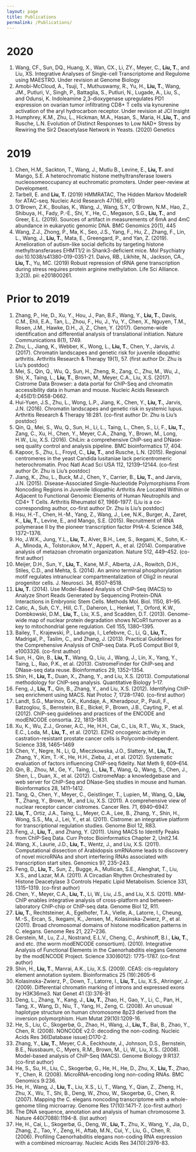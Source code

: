 ```yaml
---
layout: page
title: Publications
permalink: /Publications/
---
```


# 2020

1. Wang, CF., Sun, DQ., Huang, X., Wan, CX., Li, ZY., Meyer, C., **Liu, T.**, and Liu, XS. Integrative Analyses of Single-cell Transcriptome and Regulome using MAESTRO. Under revision at Genome Biology
1. Amobi-McCloud, A., Tsuji, T., Muthuswamy, R., Yu, H., **Liu, T.**, Wang, JM., Putluri, V., Singh, P., Battaglia, S., Putluri, N., Lugade, A., Liu, S., and Odunsi, K. Indoleamine 2,3-dioxygenase upregulates PD1 expression on ovarian tumor infiltrating CD8+ T cells via kynurenine activation of the aryl hydrocarbon receptor. Under revision at JCI Insight
1. Humphrey, K.M., Zhu, L., Hickman, M.A., Hasan, S., Maria, H.,**Liu, T.**, and Rusche, L.N. Evolution of Distinct Responses to Low NAD+ Stress by Rewiring the Sir2 Deacetylase Network in Yeasts. (2020) Genetics

# 2019

1. Chen, H.M., Sackton, T., Wang, J., Mutlu B., Levine, E., **Liu, T.** and Mango, S.E. A heterochromatic histone methyltransferase lowers nucleosomeoccupancy at euchromatic promoters. Under peer-review at Development.
1. Tarbell, E. and **Liu, T.** (2019) HMMRATAC, The Hidden Markov ModeleR for ATAC-seq. Nucleic Acid Research 47(16), e91}
1. O’Brown, Z.K., Boulias, K., Wang, J., Wang, S.Y., O’Brown, N.M., Hao, Z., Shibuya, H., Fady, P.-E., Shi, Y., He, C., Megason, S.G., **Liu, T.**, and Greer, E.L. (2019). Sources of artifact in measurements of 6mA and 4mC abundance in eukaryotic genomic DNA. BMC Genomics 20(1), 445
1. Wang, Z.J., Zhong, P., Ma, K., Seo, J.S., Yang, F., Hu, Z., Zhang, F., Lin, L., Wang, J., **Liu, T.**, Mata, E., Greengard, P., and Yan, Z. (2019). Amelioration of autism-like social deficits by targeting histone methyltransferases EHMT1/2 in Shank3-deficient mice. Mol Psychiatry doi:10.1038/s41380-019-0351-21. Daivs, RB., Likhite, N., Jackson, CA., **Liu, T.**, Yu, MC. (2019) Robust repression of tRNA gene transcription during stress requires protein arginine methylation. Life Sci Alliance. 3;2(3). pii: e201800261.

# Prior to 2019

1. Zhang, P., He, D., Xu, Y., Hou, J., Pan, B.F., Wang, Y., **Liu, T.**, Davis, C.M., Ehli, E.A., Tan, L., Zhou, F., Hu, J., Yu, Y., Chen, X., Nguyen, T.M., Rosen, J.M., Hawke, D.H., Ji, Z., Chen, Y. (2017). Genome-wide identification and differential analysis of translational initiation. Nature Communications 8(1), 1749. 
1. Zhu, L., Jiang, K., Webber, K., Wong, L., **Liu, T.**, Chen, Y., Jarvis, J. (2017). Chromatin landscapes and genetic risk for juvenile idiopathic arthritis. Arthritis Research \& Therapy 19(1), 57. (first author Dr. Zhu is Liu’s postdoc)
1. Mei, S., Qin, Q., Wu, Q., Sun, H., Zheng, R., Zang, C., Zhu, M., Wu, J., Shi, X., Taing, L., **Liu, T.**, Brown, M., Meyer, C.A., Liu, X.S. (2017). Cistrome Data Browser: a data portal for ChIP-Seq and chromatin accessibility data in human and mouse. Nucleic Acids Research 4;45(D1):D658-D662.
1. Hui-Yuen, J.S., Zhu, L., Wong, L.P., Jiang, K., Chen, Y., **Liu, T.**, Jarvis, J.N. (2016). Chromatin landscapes and genetic risk in systemic lupus. Arthritis Research \& Therapy 18:281. (co-first author Dr. Zhu is Liu’s postdoc)
1. Qin, Q., Mei, S., Wu, Q., Sun, H., Li, L., Taing, L., Chen, S., Li, F., **Liu, T.**, Zang, C., Xu, H., Chen, Y., Meyer, C.A., Zhang, Y., Brown, M., Long, H.W., Liu, X.S. (2016). ChiLin: a comprehensive ChIP-seq and DNase-seq quality control and analysis pipeline. BMC bioinformatics 17, 404.
1. Kapoor, S., Zhu, L., Froyd, C., **Liu, T.**, and Rusche, L.N. (2015). Regional centromeres in the yeast Candida lusitaniae lack pericentromeric heterochromatin. Proc Natl Acad Sci USA 112, 12139–12144. (co-first author Dr. Zhu is Liu’s postdoc)
1. Jiang, K., Zhu, L., Buck, M.J., Chen, Y., Carrier, B., **Liu, T.**, and Jarvis, J.N. (2015). Disease-Associated Single-Nucleotide Polymorphisms From Noncoding Regions in Juvenile Idiopathic Arthritis Are Located Within or Adjacent to Functional Genomic Elements of Human Neutrophils and CD4+ T Cells. Arthritis Rheumatol 67, 1966–1977. (Liu is a co-corresponding author, co-first author Dr. Zhu is Liu’s postdoc)
1. Hsu, H.-T., Chen, H.-M., Yang, Z., Wang, J., Lee, N.K., Burger, A., Zaret, K., **Liu, T.**, Levine, E., and Mango, S.E. (2015). Recruitment of RNA polymerase II by the pioneer transcription factor PHA-4. Science 348, 1372–1376.
1. Ho, J.W.K., Jung, Y.L., **Liu, T.**, Alver, B.H., Lee, S., Ikegami, K., Sohn, K.-A., Minoda, A., Tolstorukov, M.Y., Appert, A., et al. (2014). Comparative analysis of metazoan chromatin organization. Nature 512, 449–452. (co-first author)
1. Meijer, D.H., Sun, Y., **Liu, T.**, Kane, M.F., Alberta, J.A., Rowitch, D.H., Stiles, C.D., and Mehta, S. (2014). An amino terminal phosphorylation motif regulates intranuclear compartmentalization of Olig2 in neural progenitor cells. J. Neurosci. 34, 8507–8518.
1. **Liu, T.** (2014). Use Model-Based Analysis of ChIP-Seq (MACS) to Analyze Short Reads Generated by Sequencing Protein-DNA Interactions in Embryonic Stem Cells. Methods Mol. Biol. 1150, 81–95.
1. Catic, A., Suh, C.Y., Hill, C.T., Daheron, L., Henkel, T., Orford, K.W., Dombkowski, D.M., **Liu, T.**, Liu, X.S., and Scadden, D.T. (2013). Genome-wide map of nuclear protein degradation shows NCoR1 turnover as a key to mitochondrial gene regulation. Cell 155, 1380–1395.
1. Bailey, T., Krajewski, P., Ladunga, I., Lefebvre, C., Li, Q., **Liu, T.**, Madrigal, P., Taslim, C., and Zhang, J. (2013). Practical Guidelines for the Comprehensive Analysis of ChIP-seq Data. PLoS Comput Biol 9, e1003326. (co-first author)
1. Sun, H., Qin, B., **Liu, T.**, Wang, Q., Liu, J., Wang, J., Lin, X., Yang, Y., Taing, L., Rao, P.K., et al. (2013). CistromeFinder for ChIP-seq and DNase-seq data reuse. Bioinformatics 29, 1352–1354.
1. Shin, H., **Liu, T.**, Duan, X., Zhang, Y., and Liu, X.S. (2013). Computational methodology for ChIP-seq analysis. Quantitative Biology 1–17.
1. Feng, J., **Liu, T.**, Qin, B., Zhang, Y., and Liu, X.S. (2012). Identifying ChIP-seq enrichment using MACS. Nat Protoc 7, 1728–1740. (co-first author)
1. Landt, S.G., Marinov, G.K., Kundaje, A., Kheradpour, P., Pauli, F., Batzoglou, S., Bernstein, B.E., Bickel, P., Brown, J.B., Cayting, P., et al. (2012). ChIP-seq guidelines and practices of the ENCODE and modENCODE consortia. 22, 1813–1831.
1. Xu, K., Wu, Z.J., Groner, A.C., He, H.H., Cai, C., Lis, R.T., Wu, X., Stack, E.C., Loda, M., **Liu, T.**, et al. (2012). EZH2 oncogenic activity in castration-resistant prostate cancer cells is Polycomb-independent. Science 338, 1465–1469
1. Chen, Y., Negre, N., Li, Q., Mieczkowska, J.O., Slattery, M., **Liu, T.**, Zhang, Y., Kim, T.-K., He, H.H., Zieba, J., et al. (2012). Systematic evaluation of factors influencing ChIP-seq fidelity. Nat Meth 9, 609–614.
1. Qin, B., Zhou, M., Ge, Y., Taing, L., **Liu, T.**, Wang, Q., Wang, S., Chen, J., Shen, L., Duan, X., et al. (2012). CistromeMap: a knowledgebase and web server for ChIP-Seq and DNase-Seq studies in mouse and human. Bioinformatics 28, 1411–1412.
1. Tang, Q., Chen, Y., Meyer, C., Geistlinger, T., Lupien, M., Wang, Q., **Liu, T.**, Zhang, Y., Brown, M., and Liu, X.S. (2011). A comprehensive view of nuclear receptor cancer cistromes. Cancer Res. 71, 6940–6947.
1. **Liu, T.**, Ortiz, J.A., Taing, L., Meyer, C.A., Lee, B., Zhang, Y., Shin, H., Wong, S.S., Ma, J., Lei, Y., et al. (2011). Cistrome: an integrative platform for transcriptional regulation studies. Genome Biol 12, R83.
1. Feng, J., **Liu, T.**, and Zhang, Y. (2011). Using MACS to Identify Peaks from ChIP-Seq Data. Curr Protoc Bioinformatics Chapter 2, Unit2.14.
1. Wang, X., Laurie, J.D., **Liu, T.**, Wentz, J., and Liu, X.S. (2011). Computational dissection of Arabidopsis smRNAome leads to discovery of novel microRNAs and short interfering RNAs associated with transcription start sites. Genomics 97, 235–243.
1. Feng, D., **Liu, T.**, Sun, Z., Bugge, A., Mullican, S.E., Alenghat, T., Liu, X.S., and Lazar, M.A. (2011). A Circadian Rhythm Orchestrated by Histone Deacetylase 3 Controls Hepatic Lipid Metabolism. Science 331, 1315–1319. (co-first author)
1. Chen, Y., Meyer, C.A., **Liu, T.**, Li, W., Liu, J.S., and Liu, X.S. (2011). MM-ChIP enables integrative analysis of cross-platform and between-laboratory ChIP-chip or ChIP-seq data. Genome Biol 12, R11.
1. **Liu, T.**, Rechtsteiner, A., Egelhofer, T.A., Vielle, A., Latorre, I., Cheung, M.-S., Ercan, S., Ikegami, K., Jensen, M., Kolasinska-Zwierz, P., et al. (2011). Broad chromosomal domains of histone modification patterns in C. elegans. Genome Res 21, 227–236.
1. Gerstein, M., Lu, Z.J., Nostrand, E.L.V., Cheng, C., Arshinoff, B.I., **Liu, T.**, and etc. (the worm modENCODE consortium). (2010). Integrative Analysis of Functional Elements in the Caenorhabditis elegans Genome by the modENCODE Project. Science 330(6012): 1775-1787. (co-first author)
1. Shin, H., **Liu, T.**, Manrai, A.K., Liu, X.S. (2009). CEAS: cis-regulatory element annotation system. Bioinformatics 25 (19):2605-6
1. Kolasinska-Zwierz, P., Down, T., Latorre, I., **Liu, T.**, Liu, X.S., Ahringer, J. (2009). Differential chromatin marking of introns and expressed exons by H3K36me3. Nat Genet 41 (3):376-81
1. Deng, L., Zhang, Y., Kang, J., **Liu, T.**, Zhao, H., Gao, Y., Li, C., Pan, H., Tang, X., Wang, D., Niu, T., Yang, H., Zeng, C. (2008). An unusual haplotype structure on human chromosome 8p23 derived from the inversion polymorphism. Hum Mutat 29(10):1209-16.
1. He, S., Liu, C., Skogerbø, G., Zhao, H., Wang, J., **Liu, T.**, Bai, B., Zhao, Y., Chen, R. (2008). NONCODE v2.0: decoding the non-coding. Nucleic Acids Res 36(Database issue):D170-2.
1. Zhang, Y., **Liu, T.**, Meyer, C.A., Eeckhoute, J., Johnson, D.S., Bernstein, B.E., Nussbaum, C., Myers, R.M., Brown, M., Li, W., Liu, X.S..  (2008). Model-based analysis of ChiP-Seq (MACS).  Genome Biology  9:R137. (co-first author)
1. He, S., Su, H., Liu, C., Skogerbø, G., He, H., He, D., Zhu, X., **Liu, T.**, Zhao, Y., Chen, R. (2008). MicroRNA-encoding long non-coding RNAs. BMC Genomics 9:236.
1. He, H., Wang, J., **Liu, T.**, Liu, X.S., Li, T., Wang, Y., Qian, Z., Zheng, H., Zhu, X., Wu, T., Shi, B., Deng, W., Zhou, W., Skogerbø, G., Chen, R. (2007). Mapping the C. elegans noncoding transcriptome with a whole-genome tiling microarray. Genome Res 17(10):1471-7. (co-first author)
1.  The DNA sequence, annotation and analysis of human chromosome 3. Nature 440(7088):1194-8. (list author)
1. He, H., Cai, L., Skogerbø, G., Deng, W., **Liu, T.**, Zhu, X., Wang, Y., Jia, D., Zhang, Z., Tao, Y., Zeng, H., Aftab, M.N., Cui, Y., Liu, G., Chen, R.  (2006). Profiling Caenorhabditis elegans non-coding RNA expression with a combined microarray. Nucleic Acids Res 34(10):2976-83.
